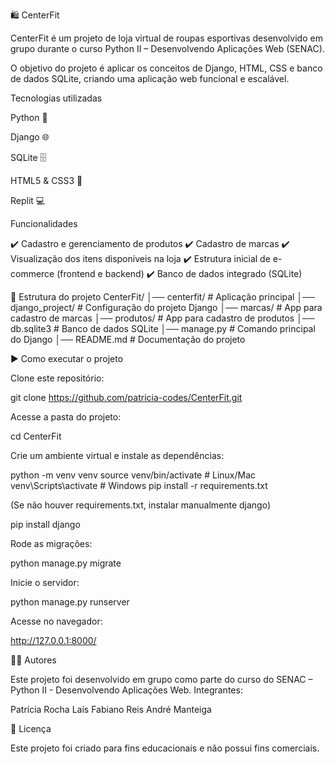 🛍️ CenterFit

CenterFit é um projeto de loja virtual de roupas esportivas desenvolvido em grupo durante o curso Python II – Desenvolvendo Aplicações Web (SENAC).

O objetivo do projeto é aplicar os conceitos de Django, HTML, CSS e banco de dados SQLite, criando uma aplicação web funcional e escalável.

Tecnologias utilizadas

Python
 🐍

Django
 🌐

SQLite
 🗄️

HTML5 & CSS3
 🎨

Replit
 💻

 Funcionalidades

✔️ Cadastro e gerenciamento de produtos
✔️ Cadastro de marcas
✔️ Visualização dos itens disponíveis na loja
✔️ Estrutura inicial de e-commerce (frontend e backend)
✔️ Banco de dados integrado (SQLite)

📂 Estrutura do projeto
CenterFit/
│── centerfit/         # Aplicação principal
│── django_project/    # Configuração do projeto Django
│── marcas/            # App para cadastro de marcas
│── produtos/          # App para cadastro de produtos
│── db.sqlite3         # Banco de dados SQLite
│── manage.py          # Comando principal do Django
│── README.md          # Documentação do projeto

▶️ Como executar o projeto

Clone este repositório:

git clone https://github.com/patricia-codes/CenterFit.git


Acesse a pasta do projeto:

cd CenterFit


Crie um ambiente virtual e instale as dependências:

python -m venv venv
source venv/bin/activate   # Linux/Mac
venv\Scripts\activate      # Windows
pip install -r requirements.txt


(Se não houver requirements.txt, instalar manualmente django)

pip install django


Rode as migrações:

python manage.py migrate


Inicie o servidor:

python manage.py runserver


Acesse no navegador:

http://127.0.0.1:8000/

👩‍💻 Autores

Este projeto foi desenvolvido em grupo como parte do curso do SENAC – Python II - Desenvolvendo Aplicações Web.
Integrantes:

Patrícia Rocha
Laís
Fabiano Reis
André Manteiga

📜 Licença

Este projeto foi criado para fins educacionais e não possui fins comerciais.
